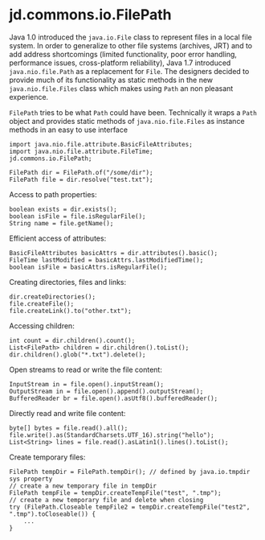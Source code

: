 # jd.commons.io.FilePath

Java 1.0 introduced the `java.io.File` class to represent files in a local file system. 
In order to generalize to other file systems (archives, JRT) and to add address shortcomings
(limited functionality, poor error handling, performance issues, cross-platform reliability), 
Java 1.7 introduced `java.nio.file.Path` as a replacement for `File`.
The designers decided to provide much of its functionality as static methods in the new `java.nio.file.Files` 
class which makes using `Path` an non pleasant experience.

`FilePath` tries to be what `Path` could have been.
Technically it wraps a `Path` object and provides static methods of `java.nio.file.Files` as instance 
methods in an easy to use interface

	import java.nio.file.attribute.BasicFileAttributes;
	import java.nio.file.attribute.FileTime;
	jd.commons.io.FilePath;
	
	FilePath dir = FilePath.of("/some/dir");
	FilePath file = dir.resolve("test.txt");
	
Access to path properties:	
	
	boolean exists = dir.exists();
	boolean isFile = file.isRegularFile(); 
	String name = file.getName();
	
Efficient access of attributes:
	
	BasicFileAttributes basicAttrs = dir.attributes().basic();
	FileTime lastModified = basicAttrs.lastModifiedTime();
	boolean isFile = basicAttrs.isRegularFile(); 
	
Creating directories, files and links:
	
	dir.createDirectories();
	file.createFile();
	file.createLink().to("other.txt");
	
Accessing children:

	int count = dir.children().count();
	List<FilePath> children = dir.children().toList();
	dir.children().glob("*.txt").delete();

Open streams to read or write the file content:

	InputStream in = file.open().inputStream();
	OutputStream in = file.open().append().outputStream();
	BufferedReader br = file.open().asUtf8().bufferedReader();
	
Directly read and write file content:

	byte[] bytes = file.read().all();
	file.write().as(StandardCharsets.UTF_16).string("hello");
	List<String> lines = file.read().asLatin1().lines().toList();	
	
Create temporary files:

	FilePath tempDir = FilePath.tempDir(); // defined by java.io.tmpdir sys property
	// create a new temporary file in tempDir
	FilePath tempFile = tempDir.createTempFile("test", ".tmp");
	// create a new temporary file and delete when closing
	try (FilePath.Closeable tempFile2 = tempDir.createTempFile("test2", ".tmp").toCloseable()) {
	    ...
	}
	